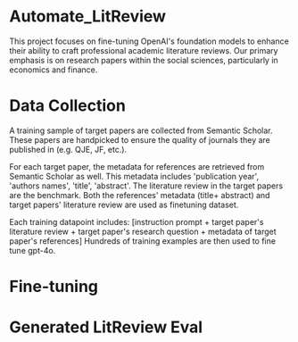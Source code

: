 # Automate_LitReview
This project focuses on fine-tuning OpenAI's foundation models to enhance their ability to craft professional academic literature reviews. Our primary emphasis is on research papers within the social sciences, particularly in economics and finance.

# Data Collection
A training sample of target papers are collected from Semantic Scholar. These papers are handpicked to ensure the quality of journals they are published in (e.g. QJE, JF, etc.).

For each target paper, the metadata for references are retrieved from Semantic Scholar as well. This metadata includes 'publication year', 'authors names', 'title', 'abstract'. The literature review in the target papers are the benchmark. Both the references' metadata (title+ abstract) and target papers' literature review are used as finetuning dataset. 

Each training datapoint includes: [instruction prompt + target paper's literature review + target paper's research question + metadata of target paper's references]
Hundreds of training examples are then used to fine tune gpt-4o. 

# Fine-tuning 
# Generated LitReview Eval
